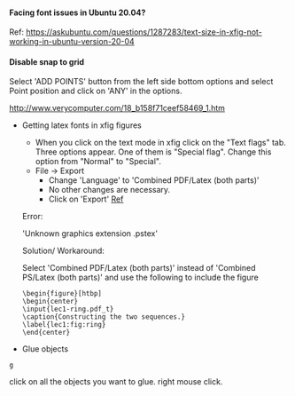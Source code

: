 #### Facing font issues in Ubuntu 20.04?

Ref: https://askubuntu.com/questions/1287283/text-size-in-xfig-not-working-in-ubuntu-version-20-04

#### Disable snap to grid

Select 'ADD POINTS' button from the left side bottom options and select Point position and click on 'ANY' in the options.

http://www.verycomputer.com/18_b158f71ceef58469_1.htm

* Getting latex fonts in xfig figures

  * When you click on the text mode in xfig click on the "Text flags" tab. Three options appear. One of them is "Special flag". Change this option from "Normal" to "Special". 
  * File -> Export
    * Change 'Language' to 'Combined PDF/Latex (both parts)'
    * No other changes are necessary.
    * Click on 'Export'
  [Ref](http://www.cse.iitd.ernet.in/~bagchi/general/xfig-latex-fonts.html)

  Error:
 
   'Unknown graphics extension .pstex'

  Solution/ Workaround:

    Select 'Combined PDF/Latex (both parts)' instead of 'Combined PS/Latex (both parts)' and use the following to include the figure

    ```console
    \begin{figure}[htbp]
    \begin{center}
    \input{lec1-ring.pdf_t}
    \caption{Constructing the two sequences.}
    \label{lec1:fig:ring}
    \end{center}
    ```

* Glue objects

```console
g
```
  click on all the objects you want to glue.
  right mouse click.
